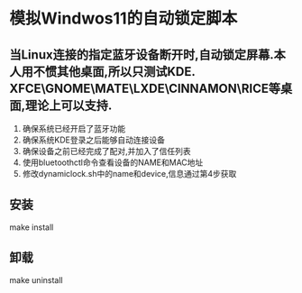# 模拟Windwos11的自动锁定脚本
## 当Linux连接的指定蓝牙设备断开时,自动锁定屏幕.本人用不惯其他桌面,所以只测试KDE. XFCE\GNOME\MATE\LXDE\CINNAMON\RICE等桌面,理论上可以支持.
1. 确保系统已经开启了蓝牙功能
2. 确保系统KDE登录之后能够自动连接设备
3. 确保设备之前已经完成了配对,并加入了信任列表
4. 使用bluetoothctl命令查看设备的NAME和MAC地址
5. 修改dynamiclock.sh中的name和device,信息通过第4步获取

## 安装
make install

## 卸载
make uninstall